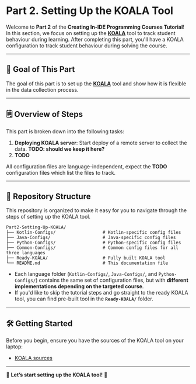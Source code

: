 # Part 2. Setting Up the KOALA Tool

Welcome to **Part 2** of the **Creating In-IDE Programming Courses Tutorial**!
In this section, we focus on setting up the [**KOALA**](https://github.com/JetBrains-Research/tasktracker-3) tool to track student behaviour during learning.
After completing this part, you'll have a KOALA configuration to track student behaviour during solving the course.

---

## 🎯 Goal of This Part

The goal of this part is to set up the [**KOALA**](https://github.com/JetBrains-Research/tasktracker-3) tool 
and show how it is flexible in the data collection process.

---

## 🗒 Overview of Steps

This part is broken down into the following tasks:

1. **Deploying KOALA server**: Start deploy of a remote server to collect the data. **TODO: should we keep it here?**
2. **TODO**

All configuration files are language-independent, expect the **TODO** configuration files which list the files to track.

---


## 📂 Repository Structure

This repository is organized to make it easy for you to navigate through the steps of setting up the KOALA tool.


```
Part2-Setting-Up-KOALA/
├── Kotlin-Configs/                  # Kotlin-specific config files
├── Java-Configs/                    # Java-specific config files
├── Python-Configs/                  # Python-specific config files
├── Common-Configs/                  # Common config files for all three languages
├── Ready-KOALA/                     # Fully built KOALA tool
└── README.md                        # This documentation file
```

- Each language folder (`Kotlin-Configs/`, `Java-Configs/`, and `Python-Configs/`) contains the same set of configuration files, but with **different implementations depending on the targeted course**.
- If you'd like to skip the tutorial steps and go straight to the ready KOALA tool, you can find pre-built tool in the **`Ready-KOALA/`** folder.

---

## 🛠 Getting Started

Before you begin, ensure you have the sources of the KOALA tool on your laptop:

- [KOALA sources](https://github.com/JetBrains-Research/tasktracker-3)

---

🎉 **Let’s start setting up the KOALA tool!** 🚀

